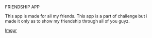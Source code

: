 FRIENDSHIP APP

This app is made for all my friends. This app is a part of challenge but i made it only as to show my friendship through all of you guyz.


[Imgur](https://i.imgur.com/MkbuR9C.jpg)


